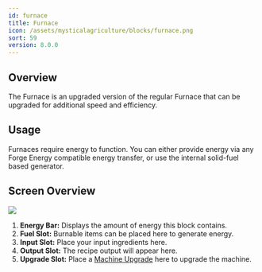 ```yaml
---
id: furnace
title: Furnace
icon: /assets/mysticalagriculture/blocks/furnace.png
sort: 59
version: 8.0.0
---
```


## Overview

The Furnace is an upgraded version of the regular Furnace that can be upgraded for additional speed and efficiency.

## Usage

Furnaces require energy to function. You can either provide energy via any Forge Energy compatible energy transfer, or use the internal solid-fuel based generator.

## Screen Overview

![](/assets/mysticalagriculture/screens/furnace_screen.png)

1. **Energy Bar:** Displays the amount of energy this block contains.
2. **Fuel Slot:** Burnable items can be placed here to generate energy.
3. **Input Slot:** Place your input ingredients here.
4. **Output Slot:** The recipe output will appear here.
5. **Upgrade Slot:** Place a [Machine Upgrade](../items/machine-upgrades.md) here to upgrade the machine.
